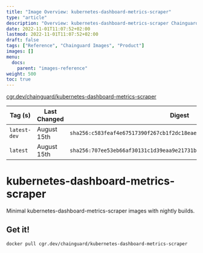 ```yaml
---
title: "Image Overview: kubernetes-dashboard-metrics-scraper"
type: "article"
description: "Overview: kubernetes-dashboard-metrics-scraper Chainguard Image"
date: 2022-11-01T11:07:52+02:00
lastmod: 2022-11-01T11:07:52+02:00
draft: false
tags: ["Reference", "Chainguard Images", "Product"]
images: []
menu:
  docs:
    parent: "images-reference"
weight: 500
toc: true
---
```


[cgr.dev/chainguard/kubernetes-dashboard-metrics-scraper](https://github.com/chainguard-images/images/tree/main/images/kubernetes-dashboard-metrics-scraper)

| Tag (s)       | Last Changed | Digest                                                                    |
|---------------|--------------|---------------------------------------------------------------------------|
|  `latest-dev` | August 15th  | `sha256:c583feaf4e67517390f267cb1f2dc18eaed113a58381ebc47704ce6db72c6214` |
|  `latest`     | August 15th  | `sha256:707ee53eb66af30131c1d39eaa9e21731bdc6a07e0b66b0d9ce962557a8d86a0` |

# kubernetes-dashboard-metrics-scraper

Minimal kubernetes-dashboard-metrics-scraper images with nightly builds.

## Get it!

```shell
docker pull cgr.dev/chainguard/kubernetes-dashboard-metrics-scraper
```
